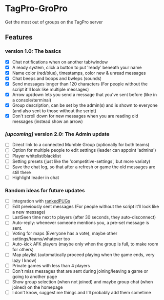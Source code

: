 # TagPro-GroPro
Get the most out of groups on the TagPro server

## Features

### version 1.0: The basics
- [x] Chat notifications when on another tab/window
- [x] A ready system, click a button to put 'ready' beneath your name
- [x] Name color (red/blue), timestamps, color new & unread messages
- [x] Chat beeps and boops and bwleps (sounds)
- [x] Send messages longer than 120 characters (For people without the script it'll look like multiple messages)
- [x] Arrow up/down lets you send a message that you've sent before (like in a console/terminal)
- [x] Group description, can be set by the admin(s) and is shown to everyone (and also sent to those without the script)
- [x] Don't scroll down for new messages when you are reading old messages (instead show an arrow)

### *[upcoming]* version 2.0: The Admin update
- [ ] Direct link to a connected Mumble Group (optionally for both teams)
- [ ] Option for multiple people to edit settings (leader can appoint 'admins')
- [ ] Player whitelist/blacklist
- [ ] Setting presets (just like the 'competitive-settings', but more variaty)
- [ ] Save the chat log, so that after a refresh or game the old messages are still there
- [ ] Highlight leader in chat

### Random ideas for future updates
- [ ] Integration with [rankedPUGs](http://www.lejdesigns.com/rankedPUGs/index.php)
- [ ] Edit previously sent messages (For people without the script it'll look like a new message)
- [ ] LastSeen time next to players (after 30 seconds, they auto-disconnect)
- [ ] Auto-reply: whenever someone mentions you, a pre-set message is sent.
- [ ] Voting for maps (Everyone has a vote), maybe other settings/teams/whatever too
- [ ] Auto-kick AFK players (maybe only when the group is full, to make room for others)
- [ ] Map playlist (automatically proceed playing when the game ends, very lazy I know)
- [ ] Private games with less than 4 players
- [ ] Don't miss messages that are sent during joining/leaving a game or going to another page
- [ ] Show group selection (when not joined) and maybe group chat (when joined) on the homepage
- [ ] I don't know, suggest me things and I'll probably add them sometime
